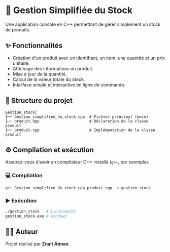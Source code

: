 # 📃 Gestion Simplifiée du Stock

Une application console en C++ permettant de gérer simplement un stock de produits.

## ✨ Fonctionnalités

* Création d'un produit avec un identifiant, un nom, une quantité et un prix unitaire.
* Affichage des informations du produit.
* Mise à jour de la quantité.
* Calcul de la valeur totale du stock.
* Interface simple et interactive en ligne de commande.

## 📁 Structure du projet

```
Gestion_stock/
├── Gestion_simplifiee_du_stock.cpp  # Fichier principal (main)
├── produit.hpp                      # Déclaration de la classe produit
├── produit.cpp                      # Implémentation de la classe produit
```

## ⚙️ Compilation et exécution

Assurez-vous d’avoir un compilateur C++ installé (`g++`, par exemple).

### 💻 Compilation

```bash
g++ Gestion_simplifiee_du_stock.cpp produit.cpp -o gestion_stock
```

### ▶️ Exécution

```bash
./gestion_stock   # Linux/macOS
gestion_stock.exe # Windows
```

## 🧑‍💻 Auteur

Projet réalisé par **Znait Atman**.
